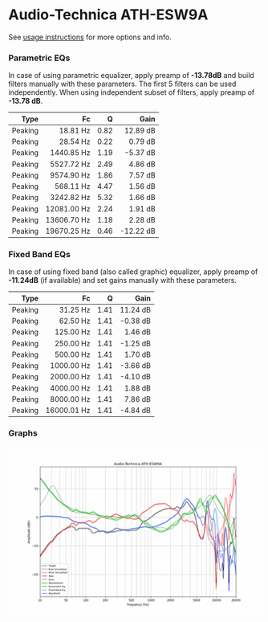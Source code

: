 # Audio-Technica ATH-ESW9A
See [usage instructions](https://github.com/jaakkopasanen/AutoEq#usage) for more options and info.

### Parametric EQs
In case of using parametric equalizer, apply preamp of **-13.78dB** and build filters manually
with these parameters. The first 5 filters can be used independently.
When using independent subset of filters, apply preamp of **-13.78 dB**.

| Type    | Fc          |    Q | Gain      |
|--------:|------------:|-----:|----------:|
| Peaking | 18.81 Hz    | 0.82 | 12.89 dB  |
| Peaking | 28.54 Hz    | 0.22 | 0.79 dB   |
| Peaking | 1440.85 Hz  | 1.19 | -5.37 dB  |
| Peaking | 5527.72 Hz  | 2.49 | 4.86 dB   |
| Peaking | 9574.90 Hz  | 1.86 | 7.57 dB   |
| Peaking | 568.11 Hz   | 4.47 | 1.56 dB   |
| Peaking | 3242.82 Hz  | 5.32 | 1.66 dB   |
| Peaking | 12081.00 Hz | 2.24 | 1.91 dB   |
| Peaking | 13606.70 Hz | 1.18 | 2.28 dB   |
| Peaking | 19670.25 Hz | 0.46 | -12.22 dB |

### Fixed Band EQs
In case of using fixed band (also called graphic) equalizer, apply preamp of **-11.24dB**
(if available) and set gains manually with these parameters.

| Type    | Fc          |    Q | Gain     |
|--------:|------------:|-----:|---------:|
| Peaking | 31.25 Hz    | 1.41 | 11.24 dB |
| Peaking | 62.50 Hz    | 1.41 | -0.38 dB |
| Peaking | 125.00 Hz   | 1.41 | 1.46 dB  |
| Peaking | 250.00 Hz   | 1.41 | -1.25 dB |
| Peaking | 500.00 Hz   | 1.41 | 1.70 dB  |
| Peaking | 1000.00 Hz  | 1.41 | -3.66 dB |
| Peaking | 2000.00 Hz  | 1.41 | -4.10 dB |
| Peaking | 4000.00 Hz  | 1.41 | 1.88 dB  |
| Peaking | 8000.00 Hz  | 1.41 | 7.86 dB  |
| Peaking | 16000.01 Hz | 1.41 | -4.84 dB |

### Graphs
![](./Audio-Technica%20ATH-ESW9A.png)